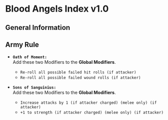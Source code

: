# Blood Angels Index v1.0
## General Information

## Army Rule
* **`Oath of Moment:`** <br> Add these two Modifiers to the **Global Modifiers**.
    * `Re-roll all possible failed hit rolls (if attacker)`
    * `Re-roll all possible failed wound rolls (if attacker)`
      
* **`Sons of Sanguinius:`** <br> Add these two Modifiers to the **Global Modifiers**.
    * `Increase attacks by 1 (if attacker charged) (melee only) (if attacker)`
    * `+1 to strength (if attacker charged) (melee only) (if attacker)`
